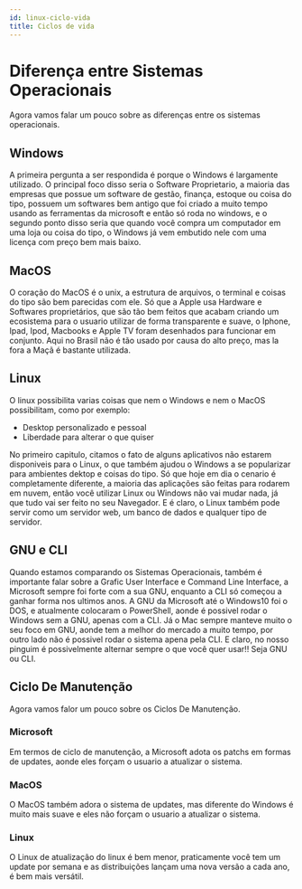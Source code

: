 ```yaml
---
id: linux-ciclo-vida
title: Ciclos de vida
---
```


# Diferença entre Sistemas Operacionais

Agora vamos falar um pouco sobre as diferenças entre os sistemas operacionais.

## Windows

A primeira pergunta a ser respondida é porque o Windows é largamente utilizado. O principal foco disso seria o Software Proprietario, a maioria das empresas que possue um software de gestão, finança, estoque ou coisa do tipo, possuem um softwares bem antigo que foi criado a muito tempo usando as ferramentas da microsoft e então só roda no windows, e o segundo ponto disso seria que quando você compra um computador em uma loja ou coisa do tipo, o Windows já vem embutido nele com uma licença com preço bem mais baixo.

## MacOS

O coração do MacOS é o unix, a estrutura de arquivos, o terminal e coisas do tipo são bem parecidas com ele. Só que a Apple usa Hardware e Softwares proprietários, que são tão bem feitos que acabam criando um ecosistema para o usuario utilizar de forma transparente e suave, o Iphone, Ipad, Ipod, Macbooks e Apple TV foram desenhados para funcionar em conjunto. Aqui no Brasil não é tão usado por causa do alto preço, mas la fora a Maçã é bastante utilizada.

## Linux

O linux possibilita varias coisas que nem o Windows e nem o MacOS possibilitam, como por exemplo:

- Desktop personalizado e pessoal
- Liberdade para alterar o que quiser

No primeiro capitulo, citamos o fato de alguns aplicativos não estarem disponiveis para o Linux, o que também ajudou o Windows a se popularizar para ambientes dektop e coisas do tipo. Só que hoje em dia o cenario é completamente diferente, a maioria das aplicações são feitas para rodarem em nuvem, então você utilizar Linux ou Windows não vai mudar nada, já que tudo vai ser feito no seu Navegador. E é claro, o Linux também pode servir como um servidor web, um banco de dados e qualquer tipo de servidor.

## GNU e CLI

Quando estamos comparando os Sistemas Operacionais, também é importante falar sobre a Grafic User Interface e Command Line Interface, a Microsoft sempre foi forte com a sua GNU, enquanto a CLI só começou a ganhar forma nos ultimos anos. A GNU da Microsoft até o Windows10 foi o DOS, e atualmente colocaram o PowerShell, aonde é possivel rodar o Windows sem a GNU, apenas com a CLI. Já o Mac sempre manteve muito o seu foco em GNU, aonde tem a melhor do mercado a muito tempo, por outro lado não é possivel rodar o sistema apena pela CLI. E claro, no nosso pinguim é possivelmente alternar sempre o que você quer usar!! Seja GNU ou CLI.

## Ciclo De Manutenção

Agora vamos falor um pouco sobre os Ciclos De Manutenção.

### Microsoft

Em termos de ciclo de manutenção, a Microsoft adota os patchs em formas de updates, aonde eles forçam o usuario a atualizar o sistema.

### MacOS

O MacOS também adora o sistema de updates, mas diferente do Windows é muito mais suave e eles não forçam o usuario a atualizar o sistema.

### Linux

O Linux de atualização do linux é bem menor, praticamente você tem um update por semana e as distribuições lançam uma nova versão a cada ano, é bem mais versátil.
